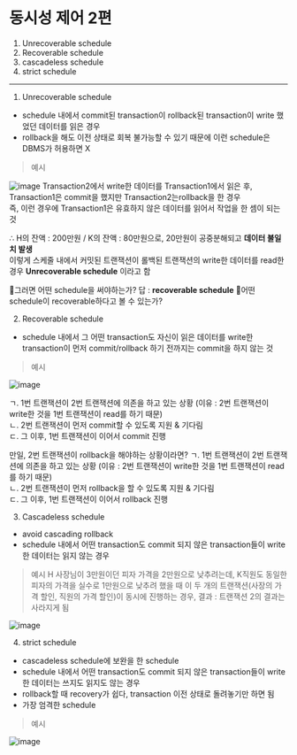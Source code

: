 # 동시성 제어 2편

1. Unrecoverable schedule
2. Recoverable schedule
3. cascadeless schedule  
4. strict schedule  
***

1. Unrecoverable schedule
- schedule 내에서 commit된 transaction이 rollback된 transaction이 write 했었던 데이터를 읽은 경우
- rollback을 해도 이전 상태로 회복 불가능할 수 있기 때문에 이런 schedule은 DBMS가 허용하면 X

> 예시    

![image](https://github.com/mithzinf/DB-Study/assets/124668883/0b51a8c0-6113-4c5a-b1c4-a1442359e4f8)
Transaction2에서 write한 데이터를 Transaction1에서 읽은 후, Transaction1은 commit을 했지만 Transaction2는rollback을 한 경우  
즉, 이런 경우에 Transaction1은 유효하지 않은 데이터를 읽어서 작업을 한 셈이 되는 것

∴ H의 잔액 : 200만원 / K의 잔액 : 80만원으로, 20만원이 공중분해되고 **데이터 불일치 발생**  
이렇게 스케줄 내에서 커밋된 트랜잭션이 롤백된 트랜잭션의 write한 데이터를 read한 경우 **Unrecoverable schedule** 이라고 함  

🤯그러면 어떤 schedule을 써야하는가? 답 : **recoverable schedule**
🤯어떤 schedule이 recoverable하다고 볼 수 있는가?


2. Recoverable schedule
- schedule 내에서 그 어떤 transaction도 자신이 읽은 데이터를 write한 transaction이 먼저 commit/rollback 하기 전까지는 commit을 하지 않는 것
  

> 예시

![image](https://github.com/mithzinf/DB-Study/assets/124668883/5154f02a-b366-4212-b741-784bddf48551)  

ㄱ. 1번 트랜잭션이 2번 트랜잭션에 의존을 하고 있는 상황 (이유 : 2번 트랜잭션이 write한 것을 1번 트랜잭션이 read를 하기 때문)  
ㄴ. 2번 트랜잭션이 먼저 commit할 수 있도록 지원 & 기다림     
ㄷ. 그 이후, 1번 트랜잭션이 이어서 commit 진행

만일, 2번 트랜잭션이 rollback을 해야하는 상황이라면?
ㄱ. 1번 트랜잭션이 2번 트랜잭션에 의존을 하고 있는 상황 (이유 : 2번 트랜잭션이 write한 것을 1번 트랜잭션이 read를 하기 때문)  
ㄴ. 2번 트랜잭션이 먼저 rollback을 할 수 있도록 지원 & 기다림  
ㄷ. 그 이후, 1번 트랜잭션이 이어서 rollback 진행


3. Cascadeless schedule
- avoid cascading rollback
- schedule 내에서 어떤 transaction도 commit 되지 않은 transaction들이 write한 데이터는 읽지 않는 경우

> 예시
> H 사장님이 3만원이던 피자 가격을 2만원으로 낮추려는데, K직원도 동일한 피자의 가격을 실수로 1만원으로 낮추려 했을 때
> 이 두 개의 트랜잭션(사장의 가격 할인, 직원의 가격 할인)이 동시에 진행하는 경우, 결과 : 트랜잭션 2의 결과는 사라지게 됨
 
![image](https://github.com/mithzinf/DB-Study/assets/124668883/2738bd03-a178-4d9a-b586-b7c4e73aae9d)


4. strict schedule
- cascadeless schedule에 보완을 한 schedule
- schedule 내에서 어떤 transaction도 commit 되지 않은 transaction들이 write한 데이터는 쓰지도 읽지도 않는 경우
- rollback할 때 recovery가 쉽다, transaction 이전 상태로 돌려놓기만 하면 됨
- 가장 엄격한 schedule

> 예시

![image](https://github.com/mithzinf/DB-Study/assets/124668883/04113333-ee1e-4e8b-8ec2-8089621c8f50)


   





   
